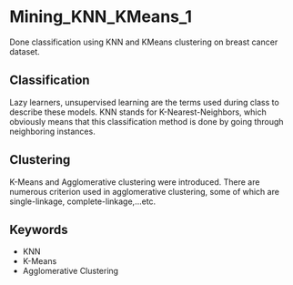 # Mining_KNN_KMeans_1
Done classification using KNN and KMeans clustering on breast cancer dataset.

## Classification
Lazy learners, unsupervised learning are the terms used during class to describe these models. KNN stands for K-Nearest-Neighbors, which obviously means that this classification method is done by going through neighboring instances.

## Clustering
K-Means and Agglomerative clustering were introduced. There are numerous criterion used in agglomerative clustering, some of which are single-linkage, complete-linkage,...etc.

## Keywords
* KNN
* K-Means
* Agglomerative Clustering


